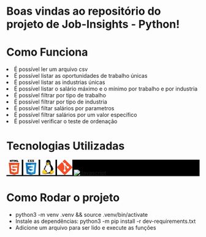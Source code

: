 

# Boas vindas ao repositório do projeto de Job-Insights - Python!


# Como Funciona
<li> É possível ler um arquivo csv</li>
<li> É possível listar as oportunidades de trabalho únicas</li>
<li> É possível listar as industrias únicas</li> 
<li> É possível listar o salário máximo e o mínimo por trabalho e por industria</li>
<li> É possível filtrar por tipo de trabalho</li>
<li> É possível  filtrar por tipo de industria</li>
<li> É possível filtar salários por parametros </li>
<li> É possível filtrar salários por um valor específico </li>
<li> É possível verificar o teste de ordenação </li>




# Tecnologias Utilizadas
<p align="center">
 <div style="background-color:black">
<img src="https://raw.githubusercontent.com/devicons/devicon/master/icons/html5/html5-original-wordmark.svg" alt="html5" style="max-width:100%;" width="40" height="40">
<img src="https://raw.githubusercontent.com/devicons/devicon/master/icons/css3/css3-original-wordmark.svg" alt="css3" style="max-width:100%;" width="40" height="40">
<img src="https://raw.githubusercontent.com/devicons/devicon/master/icons/linux/linux-original.svg" alt="linux" style="max-width:100%;" width="40" height="40">
<img src="https://raw.githubusercontent.com/devicons/devicon/master/icons/git/git-original.svg" alt="git" style="max-width:100%;" width="40" height="40">
<img src="https://camo.githubusercontent.com/1ea8e5dd24aaa29390f80ae5a3a10712e8b9b3ecee1e023b7c649bb1975a4ede/68747470733a2f2f7777772e7473686972746765656b2e636f6d2e62722f77702d636f6e74656e742f75706c6f6164732f323032312f30332f636f6d3030312e6a7067" alt="Javascript" height="40" data-canonical-src="https://www.tshirtgeek.com.br/wp-content/uploads/2021/03/com001.jpg" style="max-width: 100%;">


</p>
</div>


# Como Rodar o projeto
  <ul>
  <li> python3 -m venv .venv && source .venv/bin/activate</li>
<li> Instale as dependências:
python3 -m pip install -r dev-requirements.txt </li>
  <li> Adicione um arquivo para ser lido e execute as funções</li>
 </ul>
